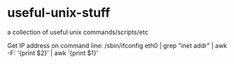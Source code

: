 useful-unix-stuff
=================

a collection of useful unix commands/scripts/etc

Get IP address on command line:
/sbin/ifconfig eth0 | grep "inet addr" | awk -F: '{print $2}' | awk '{print $1}'
